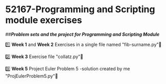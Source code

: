 # 52167-Programming and Scripting module exercises

##**_Problem sets and the project for Programming and Scripting Module_**

:one: **Week 1** and **Week 2** Exercises in a single file named "fib-surname.py":open_file_folder: 

:two: **Week 3** Exercise file "collatz.py":open_file_folder:

:three: **Week 5** Project Euler Problem 5 -solution created by me "ProjEulerProblem5.py":open_file_folder:

